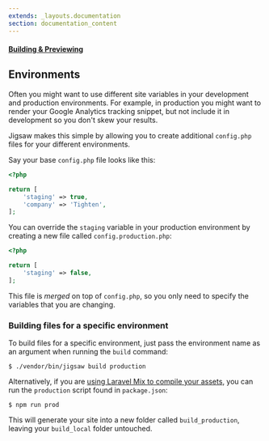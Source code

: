 ```yaml
---
extends: _layouts.documentation
section: documentation_content
---
```


#### [Building & Previewing](/docs/building-and-previewing)
## Environments

Often you might want to use different site variables in your development and production environments. For example, in production you might want to render your Google Analytics tracking snippet, but not include it in development so you don't skew your results.

Jigsaw makes this simple by allowing you to create additional `config.php` files for your different environments.

Say your base `config.php` file looks like this:

```php
<?php

return [
    'staging' => true,
    'company' => 'Tighten',
];
```

You can override the `staging` variable in your production environment by creating a new file called `config.production.php`:

```php
<?php

return [
    'staging' => false,
];
```

This file is _merged_ on top of `config.php`, so you only need to specify the variables that you are changing.

### Building files for a specific environment

To build files for a specific environment, just pass the environment name as an argument when running the `build` command:

```
$ ./vendor/bin/jigsaw build production
```

Alternatively, if you are [using Laravel Mix to compile your assets](/docs/compiling-assets), you can run the `production` script found in `package.json`:

```
$ npm run prod
```

This will generate your site into a new folder called `build_production`, leaving your `build_local` folder untouched.
